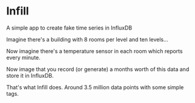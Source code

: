 # Infill

A simple app to create fake time series in InfluxDB

Imagine there's a building with 8 rooms per level and ten levels...

Now imagine there's a temperature sensor in each room which reports every minute.

Now image that you record (or generate) a months worth of this data and store it in InfluxDB.

That's what Infill does. Around 3.5 million data points with some simple tags.

